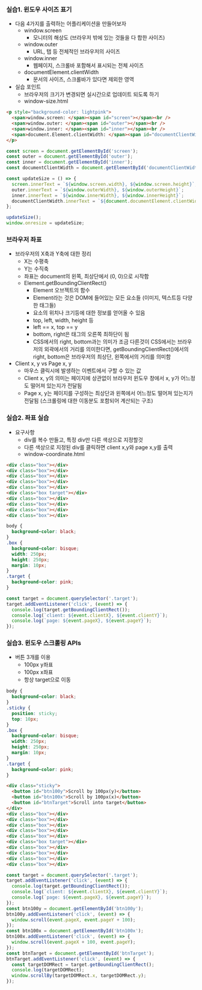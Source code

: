 ### 실습1. 윈도우 사이즈 표기

- 다음 4가지를 출력하는 어플리케이션을 만들어보자
  - window.screen
    - 모니터의 해상도 (브라우저 밖에 있는 것들을 다 합한 사이즈)
  - window.outer
    - URL, 탭 등 전체적인 브라우저의 사이즈
  - window.inner
    - 웹페이지, 스크롤바 포함해서 표시되는 전체 사이즈
  - documentElement.clientWidth
    - 문서의 사이즈, 스크롤바가 있다면 제외한 영역
- 실습 포인트
  - 브라우저의 크기가 변경되면 실시간으로 업데이트 되도록 하기
  - window-size.html

```html
<p style="background-color: lightpink">
  <span>window.screen: </span><span id="screen"></span><br />
  <span>window.outer: </span><span id="outer"></span><br />
  <span>window.inner: </span><span id="inner"></span><br />
  <span>document.Element.clientWidth: </span><span id="documentClientWidth"></span>
</p>
```

```jsx
const screen = document.getElementById('screen');
const outer = document.getElementById('outer');
const inner = document.getElementById('inner');
const documentClientWidth = document.getElementById('documentClientWidth');

const updateSize = () => {
  screen.innerText = `${window.screen.width}, ${window.screen.height}`;
  outer.innerText = `${window.outerWidth}, ${window.outerHeight}`;
  inner.innerText = `${window.innerWidth}, ${window.innerHeight}`;
  documentClientWidth.innerText = `${document.documentElement.clientWidth}, ${document.documentElement.clientHeight}`;
};

updateSize();
window.onresize = updateSize;
```

### 브라우저 좌표

- 브라우저의 X축과 Y축에 대한 정리
  - X는 수평축
  - Y는 수직축
  - 좌표는 document의 왼쪽, 최상단에서 (0, 0)으로 시작함
  - Element.getBoundingClientRect()
    - Element 오브젝트의 함수
    - Element라는 것은 DOM에 들어있는 모든 요소들 (이미지, 텍스트등 다양한 태그들)
    - 요소의 위치나 크기등에 대한 정보를 얻어올 수 있음
    - top, left, width, height 등
    - left == x, top == y
    - bottom, right은 태그의 오른쪽 최하단이 됨
    - CSS에서의 right, bottom과는 의미가 조금 다른것이 CSS에서는 브라우저의 외곽에서의 거리를 의미한다면, getBoundingClientRect()에서의 right, bottom은 브라우저의 최상단, 왼쪽에서의 거리를 의미함
- Client x, y vs Page x, y
  - 마우스 클릭시에 발생하는 이벤트에서 구할 수 있는 값
  - Client x, y의 의미는 페이지에 상관없이 브라우저 윈도우 창에서 x, y가 어느정도 떨어져 있는지가 전달됨
  - Page x, y는 페이지를 구성하는 최상단과 왼쪽에서 어느정도 떨어져 있는지가 전달됨 (스크롤링에 대한 이동분도 포함되어 계산되는 구조)

### 실습2. 좌표 실습

- 요구사항
  - div를 복수 만들고, 특정 div만 다른 색상으로 지정할것
  - 다른 색상으로 지정된 div를 클릭하면 client x,y와 page x,y를 출력
  - window-coordinate.html

```html
<div class="box"></div>
<div class="box"></div>
<div class="box"></div>
<div class="box"></div>
<div class="box"></div>
<div class="box target"></div>
<div class="box"></div>
<div class="box"></div>
<div class="box"></div>
<div class="box"></div>
```

```css
body {
  background-color: black;
}
.box {
  background-color: bisque;
  width: 250px;
  height: 250px;
  margin: 10px;
}
.target {
  background-color: pink;
}
```

```jsx
const target = document.querySelector('.target');
target.addEventListener('click', (event) => {
  console.log(target.getBoundingClientRect());
  console.log(`client: ${event.clientX}, ${event.clientY}`);
  console.log(`page: ${event.pageX}, ${event.pageY}`);
});
```

### 실습3. 윈도우 스크롤링 APIs

- 버튼 3개를 이용
  - 100px y좌표
  - 100px x좌표
  - 항상 target으로 이동

```css
body {
  background-color: black;
}
.sticky {
  position: sticky;
  top: 10px;
}
.box {
  background-color: bisque;
  width: 250px;
  height: 250px;
  margin: 10px;
}
.target {
  background-color: pink;
}
```

```html
<div class="sticky">
  <button id="btn100y">Scroll by 100px(y)</button>
  <button id="btn100x">Scroll by 100px(x)</button>
  <button id="btnTarget">Scroll into target</button>
</div>
<div class="box"></div>
<div class="box"></div>
<div class="box"></div>
<div class="box"></div>
<div class="box"></div>
<div class="box target"></div>
<div class="box"></div>
<div class="box"></div>
<div class="box"></div>
<div class="box"></div>
```

```jsx
const target = document.querySelector('.target');
target.addEventListener('click', (event) => {
  console.log(target.getBoundingClientRect());
  console.log(`client: ${event.clientX}, ${event.clientY}`);
  console.log(`page: ${event.pageX}, ${event.pageY}`);
});
const btn100y = document.getElementById('btn100y');
btn100y.addEventListener('click', (event) => {
  window.scroll(event.pageX, event.pageY + 100);
});
const btn100x = document.getElementById('btn100x');
btn100x.addEventListener('click', (event) => {
  window.scroll(event.pageX + 100, event.pageY);
});
const btnTarget = document.getElementById('btnTarget');
btnTarget.addEventListener('click', (event) => {
  const targetDOMRect = target.getBoundingClientRect();
  console.log(targetDOMRect);
  window.scrollBy(targetDOMRect.x, targetDOMRect.y);
});
```
